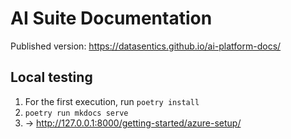 # AI Suite Documentation

Published version: https://datasentics.github.io/ai-platform-docs/


## Local testing 

1. For the first execution, run `poetry install` 
2. `poetry run mkdocs serve`
3. -> http://127.0.0.1:8000/getting-started/azure-setup/
